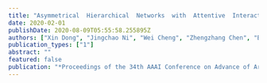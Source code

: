 ```yaml
---
title: "Asymmetrical  Hierarchical  Networks  with  Attentive  Interactions  for  Interpretable  Review-based  Recommendation"
date: 2020-02-01
publishDate: 2020-08-09T05:55:58.255895Z
authors: ["Xin Dong", "Jingchao Ni", "Wei Cheng", "Zhengzhang Chen", "Bo Zong", "Dongjin Song", "Yanchi Liu", "Haifeng Chen", "Gerard de Melo"]
publication_types: ["1"]
abstract: ""
featured: false
publication: "*Proceedings of the 34th AAAI Conference on Advance of Artificial Intelligence (AAAI)*"
---
```


